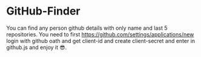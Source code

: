 # GitHub-Finder
You can find any person github details with only name and last 5 repositories. You need to first https://github.com/settings/applications/new login with github oath and get client-id and create client-secret and enter in github.js and enjoy it 😎.
